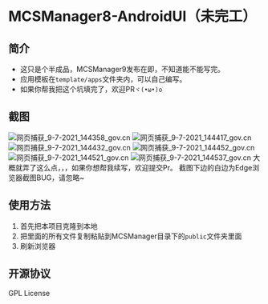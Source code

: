 # MCSManager8-AndroidUI（未完工）
## 简介
- 这只是个半成品，MCSManager9发布在即，不知道能不能写完。
- 应用模板在`template/apps`文件夹内，可以自己编写。
- 如果你帮我把这个坑填完了，欢迎PR`ヾ(•ω•)o`

## 截图
![网页捕获_9-7-2021_144358_gov.cn](https://tvax3.sinaimg.cn/large/006MpbfMgy1gsap3tpkl2j30vr0iy0vu.jpg)
![网页捕获_9-7-2021_144417_gov.cn](https://tva3.sinaimg.cn/large/006MpbfMgy1gsap3tiy2aj30vr0iyq48.jpg)
![网页捕获_9-7-2021_144432_gov.cn](https://tva3.sinaimg.cn/large/006MpbfMgy1gsap3teck5j30vr0iydgi.jpg)
![网页捕获_9-7-2021_144452_gov.cn](https://tvax2.sinaimg.cn/large/006MpbfMgy1gsap3t95n2j30vr0iy753.jpg)
![网页捕获_9-7-2021_144521_gov.cn](https://tvax2.sinaimg.cn/large/006MpbfMgy1gsap3t3dwbj30vr0iydgl.jpg)
![网页捕获_9-7-2021_144537_gov.cn](https://tvax4.sinaimg.cn/large/006MpbfMgy1gsap3sytq2j30vr0iymxw.jpg)
大概就弄了这么点，，，如果你想帮我续写，欢迎提交Pr。
截图下边的白边为Edge浏览器截图BUG，请忽略~

## 使用方法
1. 首先把本项目克隆到本地
2. 把里面的所有文件复制粘贴到MCSManager目录下的`public`文件夹里面
3. 刷新浏览器

## 开源协议
GPL License
